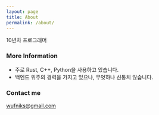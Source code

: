 ```yaml
---
layout: page
title: About
permalink: /about/
---
```


10년차 프로그래머

### More Information

- 주로 Rust, C++, Python을 사용하고 있습니다.
- 백엔드 위주의 경력을 가지고 있으나, 무엇하나 신통치 않습니다.

### Contact me

[wufniks@gmail.com](mailto:wufniks@gmail.com)
